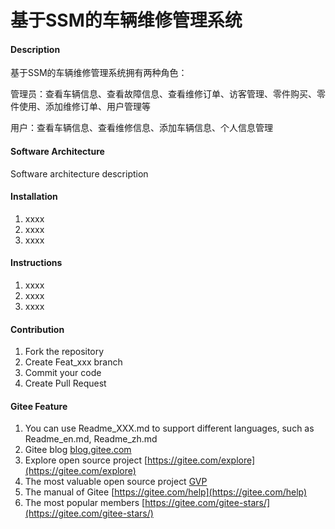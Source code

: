 # 基于SSM的车辆维修管理系统

#### Description
基于SSM的车辆维修管理系统拥有两种角色：

管理员：查看车辆信息、查看故障信息、查看维修订单、访客管理、零件购买、零件使用、添加维修订单、用户管理等

用户：查看车辆信息、查看维修信息、添加车辆信息、个人信息管理

#### Software Architecture
Software architecture description

#### Installation

1.  xxxx
2.  xxxx
3.  xxxx

#### Instructions

1.  xxxx
2.  xxxx
3.  xxxx

#### Contribution

1.  Fork the repository
2.  Create Feat_xxx branch
3.  Commit your code
4.  Create Pull Request


#### Gitee Feature

1.  You can use Readme\_XXX.md to support different languages, such as Readme\_en.md, Readme\_zh.md
2.  Gitee blog [blog.gitee.com](https://blog.gitee.com)
3.  Explore open source project [https://gitee.com/explore](https://gitee.com/explore)
4.  The most valuable open source project [GVP](https://gitee.com/gvp)
5.  The manual of Gitee [https://gitee.com/help](https://gitee.com/help)
6.  The most popular members  [https://gitee.com/gitee-stars/](https://gitee.com/gitee-stars/)

